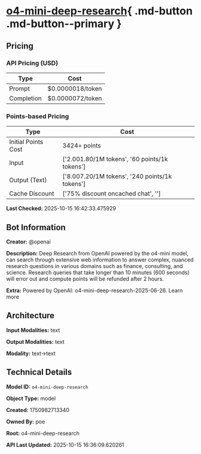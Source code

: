 # [o4-mini-deep-research](https://poe.com/o4-mini-deep-research){ .md-button .md-button--primary }

## Pricing

### API Pricing (USD)

| Type | Cost |
|------|------|
| Prompt | $0.0000018/token |
| Completion | $0.0000072/token |

### Points-based Pricing

| Type | Cost |
|------|------|
| Initial Points Cost | 3424+ points |
| Input | ['$2.00$1.80/1M tokens', '60 points/1k tokens'] |
| Output (Text) | ['$8.00$7.20/1M tokens', '240 points/1k tokens'] |
| Cache Discount | ['75% discount oncached chat', ''] |

**Last Checked:** 2025-10-15 16:42:33.475929


## Bot Information

**Creator:** @openai

**Description:** Deep Research from OpenAI powered by the o4-mini model, can search through extensive web information to answer complex, nuanced research questions in various domains such as finance, consulting, and science. Research queries that take longer than 10 minutes (600 seconds) will error out and compute points will be refunded after 2 hours.

**Extra:** Powered by OpenAI: o4-mini-deep-research-2025-06-26. Learn more


## Architecture

**Input Modalities:** text

**Output Modalities:** text

**Modality:** text->text


## Technical Details

**Model ID:** `o4-mini-deep-research`

**Object Type:** model

**Created:** 1750982713340

**Owned By:** poe

**Root:** o4-mini-deep-research

**API Last Updated:** 2025-10-15 16:36:09.620261

